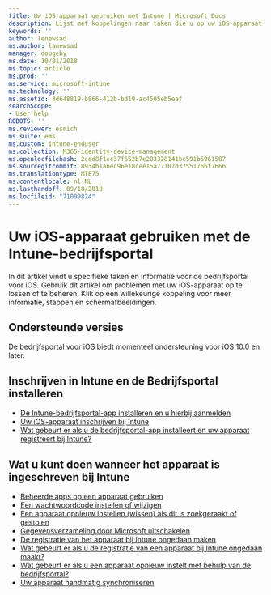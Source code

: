 ```yaml
---
title: Uw iOS-apparaat gebruiken met Intune | Microsoft Docs
description: Lijst met koppelingen naar taken die u op uw iOS-apparaat kunt uitvoeren wanneer het apparaat bij Intune is ingeschreven.
keywords: ''
author: lenewsad
ms.author: lanewsad
manager: dougeby
ms.date: 10/01/2018
ms.topic: article
ms.prod: ''
ms.service: microsoft-intune
ms.technology: ''
ms.assetid: 3d648819-b866-412b-bd19-ac4505eb5eaf
searchScope:
- User help
ROBOTS: ''
ms.reviewer: esmich
ms.suite: ems
ms.custom: intune-enduser
ms.collection: M365-identity-device-management
ms.openlocfilehash: 2ced8f1ec37f652b7e283328141bc591b5961587
ms.sourcegitcommit: 8934b1abec96e18cee15a77107d37551766f7666
ms.translationtype: MTE75
ms.contentlocale: nl-NL
ms.lasthandoff: 09/18/2019
ms.locfileid: "71099824"
---
```

# <a name="using-your-ios-device-with-intune-company-portal"></a>Uw iOS-apparaat gebruiken met de Intune-bedrijfsportal
In dit artikel vindt u specifieke taken en informatie voor de bedrijfsportal voor iOS. Gebruik dit artikel om problemen met uw iOS-apparaat op te lossen of te beheren. Klik op een willekeurige koppeling voor meer informatie, stappen en schermafbeeldingen.

## <a name="supported-versions"></a>Ondersteunde versies

De bedrijfsportal voor iOS biedt momenteel ondersteuning voor iOS 10.0 en later.  


## <a name="enrolling-into-intune-and-installing-the-company-portal"></a>Inschrijven in Intune en de Bedrijfsportal installeren

- [De Intune-bedrijfsportal-app installeren en u hierbij aanmelden](install-and-sign-in-to-the-intune-company-portal-app-ios.md)
- [Uw iOS-apparaat inschrijven bij Intune](enroll-your-device-in-intune-ios.md)
- [Wat gebeurt er als u de bedrijfsportal-app installeert en uw apparaat registreert bij Intune?](what-happens-if-you-install-the-Company-Portal-app-and-enroll-your-device-in-intune-ios.md)  

## <a name="things-you-can-do-when-your-device-is-enrolled-in-intune"></a>Wat u kunt doen wanneer het apparaat is ingeschreven bij Intune

- [Beheerde apps op een apparaat gebruiken](use-managed-apps-on-your-device-ios.md)
- [Een wachtwoordcode instellen of wijzigen](set-or-change-your-passcode-ios.md)
  <!--- [Reset (erase) your lost or stolen device](reset-erase-your-lost-or-stolen-device-ios.md) -->
- [Een apparaat opnieuw instellen (wissen) als dit is zoekgeraakt of gestolen](reset-erase-your-device-cpwebsite.md)
- [Gegevensverzameling door Microsoft uitschakelen](turn-off-microsoft-usage-data-collection-ios.md)
- [De registratie van het apparaat bij Intune ongedaan maken](unenroll-your-device-from-intune-ios.md)
- [Wat gebeurt er als u de registratie van een apparaat bij Intune ongedaan maakt?](what-happens-if-you-unenroll-your-device-from-intune-ios.md)
- [Wat gebeurt er als u een apparaat opnieuw instelt met behulp van de bedrijfsportal?](what-happens-if-you-reset-your-device-using-the-company-portal-ios.md)
- [Uw apparaat handmatig synchroniseren](sync-your-device-manually-ios.md)
